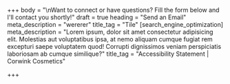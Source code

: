 +++
body = "\nWant to connect or have questions? Fill the form below and I'll contact you shortly!"
draft = true
heading = "Send an Email"
meta_description = "wererer"
title_tag = "Tile"
[search_engine_optimization]
meta_description = "Lorem ipsum, dolor sit amet consectetur adipisicing elit. Molestias aut voluptatibus ipsa, at nemo aliquam cumque fugiat rem excepturi saepe voluptatem quod! Corrupti dignissimos veniam perspiciatis laboriosam ab cumque similique?"
title_tag = "Accessibility Statement | Corwink Cosmetics"

+++
